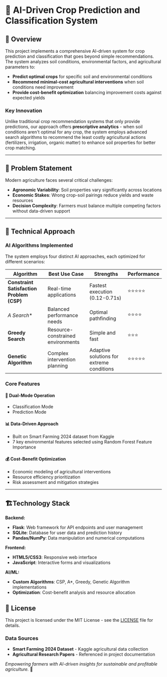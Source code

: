 # 🌾 AI-Driven Crop Prediction and Classification System

## 📖 Overview

This project implements a comprehensive AI-driven system for crop prediction and classification that goes beyond simple recommendations. The system analyzes soil conditions, environmental factors, and agricultural parameters to:

- **Predict optimal crops** for specific soil and environmental conditions
- **Recommend minimal-cost agricultural interventions** when soil conditions need improvement
- **Provide cost-benefit optimization** balancing improvement costs against expected yields

### Key Innovation

Unlike traditional crop recommendation systems that only provide predictions, our approach offers **prescriptive analytics** - when soil conditions aren't optimal for any crop, the system employs advanced search algorithms to recommend the least costly agricultural actions (fertilizers, irrigation, organic matter) to enhance soil properties for better crop matching.

---

## 🎯 Problem Statement

Modern agriculture faces several critical challenges:

- **Agronomic Variability**: Soil properties vary significantly across locations
- **Economic Stakes**: Wrong crop-soil pairings reduce yields and waste resources
- **Decision Complexity**: Farmers must balance multiple competing factors without data-driven support

---

## 🔬 Technical Approach

### AI Algorithms Implemented

The system employs four distinct AI approaches, each optimized for different scenarios:

| Algorithm | Best Use Case | Strengths | Performance |
|-----------|---------------|-----------|-------------|
| **Constraint Satisfaction Problem (CSP)** | Real-time applications | Fastest execution (0.12-0.71s) | ⭐⭐⭐⭐⭐ |
| **A* Search** | Balanced performance needs | Optimal pathfinding | ⭐⭐⭐⭐ |
| **Greedy Search** | Resource-constrained environments | Simple and fast | ⭐⭐⭐ |
| **Genetic Algorithm** | Complex intervention planning | Adaptive solutions for extreme conditions | ⭐⭐⭐⭐⭐ |

### Core Features

#### 🎯 **Dual-Mode Operation**
- Classification Mode
- Prediction Mode

#### 📊 **Data-Driven Approach**
- Built on Smart Farming 2024 dataset from Kaggle
- 7 key environmental features selected using Random Forest Feature Importance
  
#### 💰 **Cost-Benefit Optimization**
- Economic modeling of agricultural interventions
- Resource efficiency prioritization
- Risk assessment and mitigation strategies

---


## 🏗️Technology Stack

**Backend:**
- **Flask**: Web framework for API endpoints and user management
- **SQLite**: Database for user data and prediction history
- **Pandas/NumPy**: Data manipulation and numerical computations

**Frontend:**
- **HTML5/CSS3**: Responsive web interface
- **JavaScript**: Interactive forms and visualizations

**AI/ML:**
- **Custom Algorithms**: CSP, A*, Greedy, Genetic Algorithm implementations
- **Optimization**: Cost-benefit analysis and resource allocation


## 📄 License

This project is licensed under the MIT License - see the [LICENSE](LICENSE) file for details.


### Data Sources
- **Smart Farming 2024 Dataset** - Kaggle agricultural data collection
- **Agricultural Research Papers** - Referenced in project documentation



*Empowering farmers with AI-driven insights for sustainable and profitable agriculture.* 🌱
